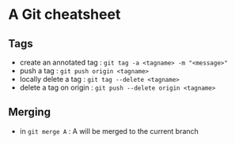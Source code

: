 # A Git cheatsheet

## Tags
- create an annotated tag : `git tag -a <tagname> -m "<message>"`
- push a tag : `git push origin <tagname>`
- locally delete a tag : `git tag --delete <tagname>`
- delete a tag on origin : `git push --delete origin <tagname>` 

## Merging
- in `git merge A` : A  will be merged to the current branch

